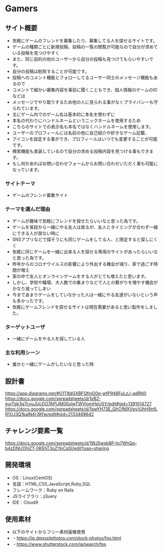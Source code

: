 # Gamers

## サイト概要
- 気軽にゲームのフレンドを募集したり、募集してる人を探せるサイトです。
- ゲームの種類ごとに新規投稿、投稿の一覧の閲覧が可能なので自分が求めている投稿を見つけやすく
- また、同じ目的の他のユーザーから自分の投稿も見つけてもらいやすいです。
- 自分の投稿は削除することが可能です。
- 投稿へのコメント機能とフォローしてるユーザー同士のメッセージ機能もあるので
- コメントで細かい募集内容を事前に聞くこともでき、個人情報のゲームのIDなどは
- メッセージでやり取りするため他の人に見られる事がなくプライバシーも守られています。
- 主にゲーム内でのゲーム名は基本的に本名を使わずに
- 本名の代わりにハンドルネームというニックネームを使用するため
- こちらのサイトでの表示名も本名ではなくハンドルネームを使用します。
- ユーザーのプロフィールには名前の他に自己紹介や好きなゲーム記載、
- アイコンを設定する事ができ、プロフィールはいつでも変更することが可能です。
- 検索機能も実装しているので自分の求める投稿内容を見つける事もできます。
- もし何かあればお問い合わせフォームからお問い合わせいただく事も可能になっています。

### サイトテーマ
- ゲームのフレンド募集サイト

### テーマを選んだ理由
- ゲームが趣味で気軽にフレンドを探せたらいいなと思った為です。
- ゲームを普段から一緒にやる友人は居るが、友人とタイミングが合わず一緒にできる人が居ない時に
- SNSアプリなどで探そうにも同じゲームをしてる人、と限定すると探しにくく
- 気軽に同じゲームを一緒に出来る人を探せる専用のサイトがあったらいいなと思った為です。
- 昨年からのコロナウイルスの影響により外出する機会が減り、家で過ごす時間が増え
- 家の中で友人とオンラインゲームをする人がとても増えたと思います。
- しかし、学校や職場、大人数での集まりなどで人との繋がりを増やす機会がかなり減ってしまい
- 今まであまりゲームをしていなかった人は一緒にやる友達がいないという声も多かったです。
- 気軽にゲームフレンドを探せるサイトは現在需要があると思い製作をしました。

### ターゲットユーザ
- 一緒にゲームをやる人を探している人

### 主な利用シーン
- 誰かと一緒にゲームがしたいなと思った時

## 設計書
https://app.diagrams.net/#G1T8dGXBFQfniG0q-wfP948FuLzJ-adRN0
https://docs.google.com/spreadsheets/d/1xBZ-eurTgk3q7cvuJUcDO7APiJM00ulwTWVlomHpU5Y/edit#gid=1391014727
https://docs.google.com/spreadsheets/d/1jpeYH73E_QhCfMXVpyVJhH9nfLR1OJ3Q1kalN4r3Kfw/edit#gid=2133469642

## チャレンジ要素一覧
https://docs.google.com/spreadsheets/d/1WJSwsb8P-to7WhQq-b4zDNUOhlZT-0KEhT3oZYpCqSI/edit?usp=sharing

## 開発環境
- OS：Linux(CentOS)
- 言語：HTML,CSS,JavaScript,Ruby,SQL
- フレームワーク：Ruby on Rails
- JSライブラリ：jQuery
- IDE：Cloud9

## 使用素材
- 以下のサイトからフリー素材画像使用
- ・https://jp.depositphotos.com/stock-photos/fps.html
- ・https://www.shutterstock.com/ja/search/fps